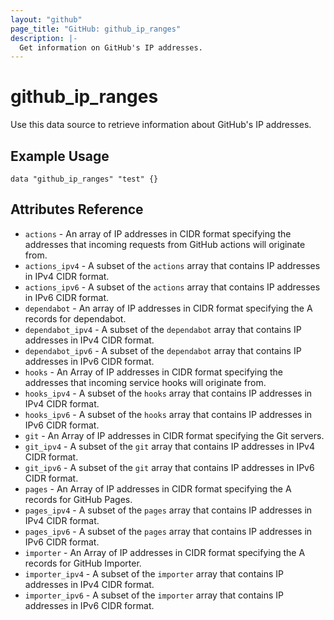 ```yaml
---
layout: "github"
page_title: "GitHub: github_ip_ranges"
description: |-
  Get information on GitHub's IP addresses.
---
```


# github_ip_ranges

Use this data source to retrieve information about GitHub's IP addresses.

## Example Usage

```hcl
data "github_ip_ranges" "test" {}
```

## Attributes Reference

 * `actions` - An array of IP addresses in CIDR format specifying the addresses that incoming requests from GitHub actions will originate from.
 * `actions_ipv4` - A subset of the `actions` array that contains IP addresses in IPv4 CIDR format.
 * `actions_ipv6` - A subset of the `actions` array that contains IP addresses in IPv6 CIDR format.
 * `dependabot` - An array of IP addresses in CIDR format specifying the A records for dependabot.
 * `dependabot_ipv4` - A subset of the `dependabot` array that contains IP addresses in IPv4 CIDR format.
 * `dependabot_ipv6` - A subset of the `dependabot` array that contains IP addresses in IPv6 CIDR format.
 * `hooks` - An Array of IP addresses in CIDR format specifying the addresses that incoming service hooks will originate from.
 * `hooks_ipv4` - A subset of the `hooks` array that contains IP addresses in IPv4 CIDR format.
 * `hooks_ipv6` - A subset of the `hooks` array that contains IP addresses in IPv6 CIDR format.
 * `git` - An Array of IP addresses in CIDR format specifying the Git servers.
 * `git_ipv4` - A subset of the `git` array that contains IP addresses in IPv4 CIDR format.
 * `git_ipv6` - A subset of the `git` array that contains IP addresses in IPv6 CIDR format.
 * `pages` - An Array of IP addresses in CIDR format specifying the A records for GitHub Pages.
 * `pages_ipv4` - A subset of the `pages` array that contains IP addresses in IPv4 CIDR format.
 * `pages_ipv6` - A subset of the `pages` array that contains IP addresses in IPv6 CIDR format.
 * `importer` - An Array of IP addresses in CIDR format specifying the A records for GitHub Importer.
 * `importer_ipv4` - A subset of the `importer` array that contains IP addresses in IPv4 CIDR format.
 * `importer_ipv6` - A subset of the `importer` array that contains IP addresses in IPv6 CIDR format.
